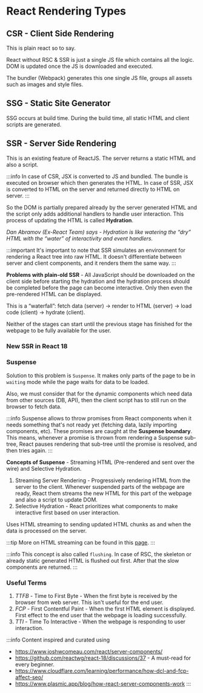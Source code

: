 # React Rendering Types

## CSR - Client Side Rendering

This is plain react so to say.

React without RSC & SSR is just a single JS file which contains all the logic.
DOM is updated once the JS is downloaded and executed.

The bundler (Webpack) generates this one single JS file, groups all assets such as images and style files.

## SSG - Static Site Generator

SSG occurs at build time. During the build time, all static HTML and client scripts are generated.

## SSR - Server Side Rendering

This is an existing feature of ReactJS. The server returns a static HTML and also a script.

:::info
In case of CSR, JSX is converted to JS and bundled. The bundle is executed on browser which then generates the HTML.
In case of SSR, JSX is converted to HTML on the server and returned directly to HTML on server.
:::

So the DOM is partially prepared already by the server generated HTML and
the script only adds additional handlers to handle user interaction.
This process of updating the HTML is called **Hydration**.

_Dan Abramov (Ex-React Team) says - Hydration is like watering the “dry” HTML with the “water” of interactivity and event handlers._

:::important
It's important to note that SSR simulates an environment for rendering a React tree into raw HTML.
It doesn't differentiate between server and client components, and it renders them the same way.
:::

**Problems with plain-old SSR** - All JavaScript should be downloaded on the client side before starting the hydration
and the hydration process should be completed before the page can become interactive.
Only then even the pre-rendered HTML can be displayed.

This is a “waterfall”: fetch data (server) → render to HTML (server) → load code (client) → hydrate (client).

Neither of the stages can start until the previous stage has finished for the webpage to be fully available for the user.

### New SSR in React 18

### Suspense

Solution to this problem is `Suspense`. It makes only parts of the page to be in `waiting` mode
while the page waits for data to be loaded.

Also, we must consider that for the dynamic components which need data from other sources (DB, API),
then the client script has to still run on the browser to fetch data.

:::info
Suspense allows to throw promises from React components when it needs something that's not ready yet
(fetching data, lazily importing components, etc).
These promises are caught at the **Suspense boundary**. This means, whenever a promise is thrown from rendering a Suspense sub-tree,
React pauses rendering that sub-tree until the promise is resolved, and then tries again.
:::

**Concepts of Suspense** - Streaming HTML (Pre-rendered and sent over the wire) and Selective Hydration.

1. Streaming Server Rendering - Progressively rendering HTML from the server to the client.
   Whenever suspended parts of the webpage are ready, React them streams the new HTML for this part of the webpage and
   also a script to update DOM.
2. Selective Hydration - React prioritizes what components to make interactive first based on user interaction.

Uses HTML streaming to sending updated HTML chunks as and when the data is processed on the server.

:::tip
More on HTML streaming can be found in this [page](../html-streaming).
:::

:::info
This concept is also called `flushing`.
In case of RSC, the skeleton or already static generated HTML is flushed out first.
After that the slow components are returned.
:::

### Useful Terms

1. _TTFB_ - Time to First Byte - When the first byte is received by the browser from web server. This isn't useful for the end user.
2. _FCP_ - First Contentful Paint - When the first HTML element is displayed. First effect to the end user that the webpage is loading successfully.
3. _TTI_ - Time To Interactive - When the webpage is responding to user interaction.

:::info
Content inspired and curated using

-   https://www.joshwcomeau.com/react/server-components/
-   https://github.com/reactwg/react-18/discussions/37 - A must-read for every beginner.
-   https://www.cloudflare.com/learning/performance/how-dcl-and-fcp-affect-seo/
-   https://www.plasmic.app/blog/how-react-server-components-work
    :::
